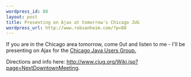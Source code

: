 ```yaml
--- 
wordpress_id: 88
layout: post
title: Presenting on Ajax at tomorrow's Chicago JUG
wordpress_url: http://www.robsanheim.com/?p=88
---
```

If you are in the Chicago area tomorrow, come 0ut and listen to me - I'll be presenting on Ajax for the <a href="http://www.cjug.org">Chicago Java Users Group.</a>

Directions and info here: 
<a href="http://www.cjug.org/Wiki.jsp?page=NextDowntownMeeting">http://www.cjug.org/Wiki.jsp?page=NextDowntownMeeting</a>.
